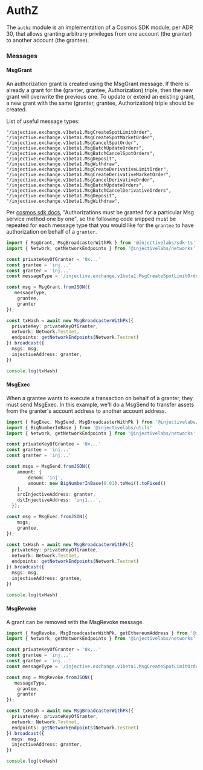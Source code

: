 # AuthZ

The `authz` module is an implementation of a Cosmos SDK module, per ADR 30, that allows granting arbitrary privileges from one account (the granter) to another account (the grantee).

### Messages

#### MsgGrant

An authorization grant is created using the MsgGrant message. If there is already a grant for the (granter, grantee, Authorization) triple, then the new grant will overwrite the previous one. To update or extend an existing grant, a new grant with the same (granter, grantee, Authorization) triple should be created.

List of useful message types:

```
"/injective.exchange.v1beta1.MsgCreateSpotLimitOrder",
"/injective.exchange.v1beta1.MsgCreateSpotMarketOrder",
"/injective.exchange.v1beta1.MsgCancelSpotOrder",
"/injective.exchange.v1beta1.MsgBatchUpdateOrders",
"/injective.exchange.v1beta1.MsgBatchCancelSpotOrders",
"/injective.exchange.v1beta1.MsgDeposit",
"/injective.exchange.v1beta1.MsgWithdraw",
"/injective.exchange.v1beta1.MsgCreateDerivativeLimitOrder",
"/injective.exchange.v1beta1.MsgCreateDerivativeMarketOrder",
"/injective.exchange.v1beta1.MsgCancelDerivativeOrder",
"/injective.exchange.v1beta1.MsgBatchUpdateOrders",
"/injective.exchange.v1beta1.MsgBatchCancelDerivativeOrders",
"/injective.exchange.v1beta1.MsgDeposit",
"/injective.exchange.v1beta1.MsgWithdraw",
```

Per [cosmos sdk docs](https://docs.cosmos.network/main/modules/authz), "Authorizations must be granted for a particular Msg service method one by one", so the following code snipped must be repeated for each message type that you would like for the `grantee` to have authorization on behalf of a `granter`.

```ts
import { MsgGrant, MsgBroadcasterWithPk } from '@injectivelabs/sdk-ts'
import { Network, getNetworkEndpoints } from '@injectivelabs/networks'

const privateKeyOfGranter = '0x...'
const grantee = 'inj...'
const granter = 'inj...'
const messageType = '/injective.exchange.v1beta1.MsgCreateSpotLimitOrder' /* example message type */

const msg = MsgGrant.fromJSON({
   messageType,
    grantee,
    granter
});

const txHash = await new MsgBroadcasterWithPk({
  privateKey: privateKeyOfGranter,
  network: Network.Testnet,
  endpoints: getNetworkEndpoints(Network.Testnet)
}).broadcast({
  msgs: msg,
  injectiveAddress: granter,
})

console.log(txHash)
```

#### MsgExec

When a grantee wants to execute a transaction on behalf of a granter, they must send MsgExec. In this example, we'll do a MsgSend to transfer assets from the granter's account address to another account address.

```ts
import { MsgExec, MsgSend, MsgBroadcasterWithPk } from '@injectivelabs/sdk-ts'
import { BigNumberInBase } from '@injectivelabs/utils'
import { Network, getNetworkEndpoints } from '@injectivelabs/networks'

const privateKeyOfGrantee = '0x...'
const grantee = 'inj...'
const granter = 'inj...'

const msgs = MsgSend.fromJSON({
    amount: {
        denom: 'inj',
        amount: new BigNumberInBase(0.01).toWei().toFixed()
    },
    srcInjectiveAddress: granter,
    dstInjectiveAddress: 'inj1...',
  });

const msg = MsgExec.fromJSON({
    msgs,
    grantee,
});

const txHash = await new MsgBroadcasterWithPk({
  privateKey: privateKeyOfGrantee,
  network: Network.Testnet,
  endpoints: getNetworkEndpoints(Network.Testnet)
}).broadcast({
  msgs: msg,
  injectiveAddress: grantee,
})

console.log(txHash)
```

#### MsgRevoke

A grant can be removed with the MsgRevoke message.

```ts
import { MsgRevoke, MsgBroadcasterWithPk, getEthereumAddress } from '@injectivelabs/sdk-ts'
import { Network, getNetworkEndpoints } from '@injectivelabs/networks'

const privateKeyOfGranter = '0x...'
const grantee = 'inj...'
const granter = 'inj...'
const messageType = '/injective.exchange.v1beta1.MsgCreateSpotLimitOrder' /* example message type */

const msg = MsgRevoke.fromJSON({
   messageType,
    grantee,
    granter
});

const txHash = await new MsgBroadcasterWithPk({
  privateKey: privateKeyOfGranter,
  network: Network.Testnet,
  endpoints: getNetworkEndpoints(Network.Testnet)
}).broadcast({
  msgs: msg,
  injectiveAddress: granter,
})

console.log(txHash)
```
